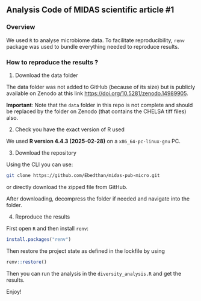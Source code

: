 ## Analysis Code of MIDAS scientific article #1

### Overview

We used `R` to analyse microbiome data. To facilitate reproducibility, `renv` 
package was used to bundle everything needed to reproduce results.

### How to reproduce the results ?

1.  Download the data folder

The data folder was not added to GitHub (because of its size) but is publicly 
available on Zenodo at this link <https://doi.org/10.5281/zenodo.14989905>.

**Important**: Note that the `data` folder in this repo is not complete and should be 
replaced by the folder on Zenodo (that contains the CHELSA tiff files) also.

2.  Check you have the exact version of R used

We used **R version 4.4.3 (2025-02-28)** on a `x86_64-pc-linux-gnu` PC.

3.  Download the repository

Using the CLI you can use:

``` bash
git clone https://github.com/Ebedthan/midas-pub-micro.git
```

or directly download the zipped file from GitHub.

After downloading, decompress the folder if needed and navigate into the folder.

4.  Reproduce the results

First open `R` and then install `renv`:

``` r
install.packages("renv")
```

Then restore the project state as defined in the lockfile by using

``` r
renv::restore()
```

Then you can run the analysis in the `diversity_analysis.R` and get the results.

Enjoy!
